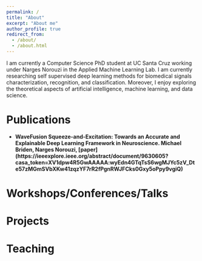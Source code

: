 ```yaml
---
permalink: /
title: "About"
excerpt: "About me"
author_profile: true
redirect_from: 
  - /about/
  - /about.html
---
```


I am currently a Computer Science PhD student at UC Santa Cruz working under Narges Norouzi in the Applied Machine Learning Lab. I am currently researching self supervised deep learning methods for biomedical signals characterization, recognition, and classification. Moreover, I enjoy exploring the theoretical aspects of artificial intelligence, machine learning, and data science. 

Publications
======
<ul>
  <li><strong> WaveFusion Squeeze-and-Excitation: Towards an Accurate and Explainable Deep Learning Framework in Neuroscience. Michael Briden, Narges Norouzi, [paper](https://ieeexplore.ieee.org/abstract/document/9630605?casa_token=XV1dpw4R5GwAAAAA:wyEdn4GTqTsS6wgMJYc5zV_Dte57zMGmSVbXKw41zqzYF7rR2fPgnRWJFCks0Gxy5oPpy9vgiQ)</strong></li>
</ul>

Workshops/Conferences/Talks
======

Projects
======


Teaching
======

